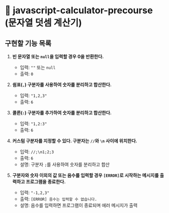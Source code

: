 # 📍 javascript-calculator-precourse (문자열 덧셈 계산기)

## 구현할 기능 목록

1. **빈 문자열 또는 `null`을 입력할 경우 0을 반환한다.**
   - 입력: `""` 또는 `null`
   - 출력: `0`

2. **쉼표(`,`) 구분자를 사용하여 숫자를 분리하고 합산한다.**
   - 입력: `"1,2,3"`
   - 출력: `6`

3. **콜론(`:`) 구분자를 추가하여 숫자를 분리하고 합산한다.**
   - 입력: `"1,2:3"`
   - 출력: `6`

4. **커스텀 구분자를 지정할 수 있다. 구분자는 `//`와 `\n` 사이에 위치한다.**
   - 입력: `//;\n1;2;3`
   - 출력: `6`
   - 설명: 구분자 `;`를 사용하여 숫자를 분리하고 합산

5. **구분자와 숫자 이외의 값 또는 음수를 입력할 경우 `[ERROR]`로 시작하는 메시지를 출력하고 프로그램을 종료한다.**
   - 입력: `"-1,2,3"`
   - 출력: `[ERROR] 음수는 입력할 수 없습니다.`
   - 설명: 음수를 입력하면 프로그램이 종료되며 에러 메시지가 출력
